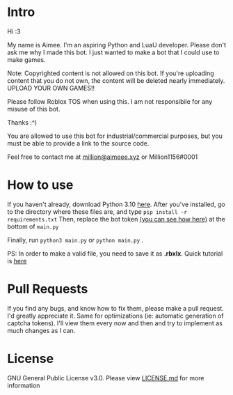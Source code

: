 # Intro
Hi :3

My name is Aimee. I'm an aspiring Python and LuaU developer. 
Please don't ask me why I made this bot. I just wanted to make a bot that I could use to make games.

Note: Copyrighted content is not allowed on this bot. If you're uploading content that you do not own, the content will be deleted nearly immediately. UPLOAD YOUR OWN GAMES!!

Please follow Roblox TOS when using this. I am not responsibile for any misuse of this bot.

Thanks :^)

You are allowed to use this bot for industrial/commercial purposes, but you must be able to provide a link to the source code.

Feel free to contact me at million@aimeee.xyz or Million1156#0001

# How to use
If you haven't already, download Python 3.10 [here](https://python.org/downloads).
After you've installed, go to the directory where these files are, and type ```pip install -r requirements.txt```
Then, replace the bot token [(you can see how here)](https://uploadi.ng/H5ddTK9x) at the bottom of `main.py`

Finally, run ```python3 main.py``` or ```python main.py``` .

PS: In order to make a valid file, you need to save it as **.rbxlx**. Quick tutorial is [here](https://uploadi.ng/i9rs4KIM)

# Pull Requests
If you find any bugs, and know how to fix them, please make a pull request. I'd greatly appreciate it. Same for optimizations (ie: automatic generation of captcha tokens). I'll view them every now and then and try to implement as much changes as I can.

# License
GNU General Public License v3.0. Please view [LICENSE.md](https://github.com/M4494/Roblox-Upload/blob/main/LICENSE.md) for more information
